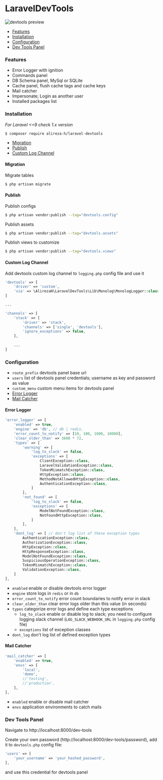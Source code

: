 # LaravelDevTools

![devtools preview](https://github.com/alireza-h/laravel-devtools/blob/master/devtools-preview.png)

- [Features](#features)
- [Installation](#installation)
- [Configuration](#configuration)
- [Dev Tools Panel](#dev-tools-panel)

### Features

- Error Logger with ignition
- Commands panel
- DB Schema panel, MySql or SQLite
- Cache panel, flush cache tags and cache keys
- Mail catcher
- Impersonate; Login as another user
- Installed packages list

### Installation

_For Laravel <=9 check 1.x version_

```bash
$ composer require alireza-h/laravel-devtools
```

- [Migration](#migration)
- [Publish](#publish)
- [Custom Log Channel](#custom-log-channel)

#### Migration

Migrate tables

```bash
$ php artisan migrate
```

#### Publish

Publish configs

```bash
$ php artisan vendor:publish --tag="devtools.config"
```

Publish assets

```bash
$ php artisan vendor:publish --tag="devtools.assets"
```

Publish views to customize

```bash
$ php artisan vendor:publish --tag="devtools.views"
```

#### Custom Log Channel

Add devtools custom log channel to `logging.php` config file and use it

```php
'devtools' => [
    'driver' => 'custom',
    'via' => \AlirezaH\LaravelDevTools\Lib\Monolog\MonologLogger::class,
]

...

'channels' => [
    'stack' => [
        'driver' => 'stack',
        'channels' => ['single', 'devtools'],
        'ignore_exceptions' => false,
    ],
    
    ...
]
```

### Configuration

- `route_prefix` devtools panel base url
- `users` list of devtools panel credentials; username as key and password as value
- `custom_menu` custom menu items for devtools panel
- [Error Logger](#error-logger)
- [Mail Catcher](#mail-catcher)

#### Error Logger

```php
'error_logger' => [
    'enabled' => true,
    'engine' => 'db', // db | redis,
    'error_count_to_notify' => [10, 100, 1000, 10000],
    'clear_older_than' => 3600 * 72,
    'types' => [
        'warning' => [
            'log_to_slack' => false,
            'exceptions' => [
                ClientException::class,
                LaravelValidationException::class,
                TokenMismatchException::class,
                HttpException::class,
                MethodNotAllowedHttpException::class,
                AuthenticationException::class,
            ]
        ],
        'not_found' => [
            'log_to_slack' => false,
            'exceptions' => [
                ModelNotFoundException::class,
                NotFoundHttpException::class,
            ]
        ],
    ],
    'dont_log' => [ // don't log list of these exception types
        AuthenticationException::class,
        AuthorizationException::class,
        HttpException::class,
        HttpResponseException::class,
        ModelNotFoundException::class,
        SuspiciousOperationException::class,
        TokenMismatchException::class,
        ValidationException::class,
    ]
],
```

- `enabled` enable or disable devtools error logger
- `engine` store logs in `redis` or in `db`
- `error_count_to_notify` error count boundaries to notify error in slack
- `clear_older_than` clear error logs older than this value (in seconds) 
- `types` categorize error logs and define each type exceptions
  - `log_to_slack` enable or disable log to slack; you need to configure logging slack channel (`LOG_SLACK_WEBHOOK_URL` in `logging.php` config file)
  - `exceptions` list of exception classes
- `dont_log` don't log list of defined exception types


#### Mail Catcher

```php
'mail_catcher' => [
    'enabled' => true,
    'envs' => [
        'local',
        'demo',
        //'testing',
        //'production',
    ],
],
```

- `enabled` enable or disable mail catcher
- `envs` application environments to catch mails

### Dev Tools Panel

Navigate to http://localhost:8000/dev-tools

Create your own password (http://localhost:8000/dev-tools/password), add it to `devtools.php` config file:

```php
'users' => [
    'your_username' => 'your_hashed_password',
],
```

and use this credential for devtools panel
